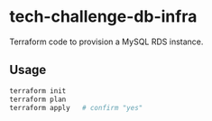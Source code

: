 # tech-challenge-db-infra

Terraform code to provision a MySQL RDS instance.

## Usage

```bash
terraform init
terraform plan
terraform apply   # confirm "yes"
